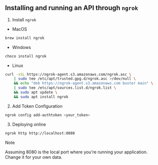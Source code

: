 ## Installing and running an API through `ngrok`

1. Install `ngrok`
- MacOS
```sh
brew install ngrok
```

- Windows
```sh
choco install ngrok
```

- Linux
```sh
curl -sSL https://ngrok-agent.s3.amazonaws.com/ngrok.asc \
	| sudo tee /etc/apt/trusted.gpg.d/ngrok.asc >/dev/null \
	&& echo "deb https://ngrok-agent.s3.amazonaws.com buster main" \
	| sudo tee /etc/apt/sources.list.d/ngrok.list \
	&& sudo apt update \
	&& sudo apt install ngrok
```

2. Add Token Configuration
```sh
ngrok config add-authtoken <your_token>
```

3. Deploying online
```sh
ngrok http http://localhost:8080
```
> [!NOTE]  
> Assuming 8080 is the local port where you're running your application. Change it for your own data.